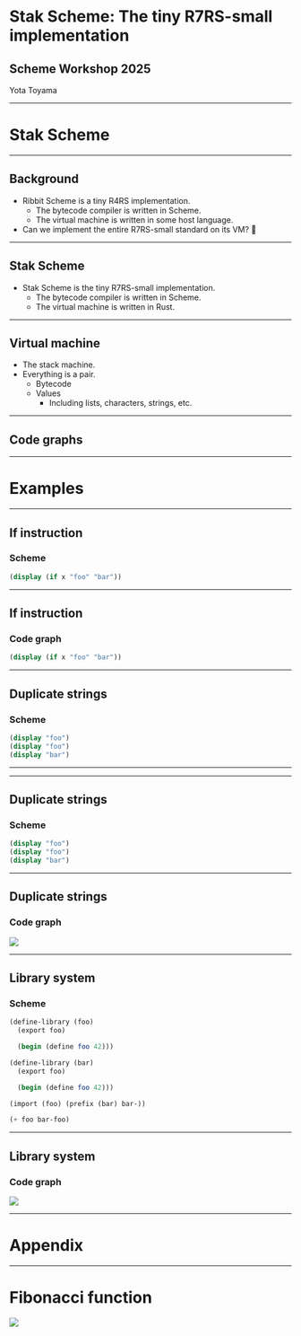 # Stak Scheme: The tiny R7RS-small implementation

## Scheme Workshop 2025

Yota Toyama

---

# Stak Scheme

---

## Background

- Ribbit Scheme is a tiny R4RS implementation.
  - The bytecode compiler is written in Scheme.
  - The virtual machine is written in some host language.
- Can we implement the entire R7RS-small standard on its VM? 🤔

---

## Stak Scheme

- Stak Scheme is the tiny R7RS-small implementation.
  - The bytecode compiler is written in Scheme.
  - The virtual machine is written in Rust.

---

## Virtual machine

- The stack machine.
- Everything is a pair.
  - Bytecode
  - Values
    - Including lists, characters, strings, etc.

---

## Code graphs

---

# Examples

---

## If instruction

### Scheme

```scheme
(display (if x "foo" "bar"))
```

---

## If instruction

### Code graph

```scheme
(display (if x "foo" "bar"))
```

---

## Duplicate strings

### Scheme

```scheme
(display "foo")
(display "foo")
(display "bar")
```

---

---

## Duplicate strings

### Scheme

```scheme
(display "foo")
(display "foo")
(display "bar")
```

---

## Duplicate strings

### Code graph

![](./fibonacci.svg)

---

## Library system

### Scheme

```scheme
(define-library (foo)
  (export foo)

  (begin (define foo 42)))

(define-library (bar)
  (export foo)

  (begin (define foo 42)))

(import (foo) (prefix (bar) bar-))

(+ foo bar-foo)
```

---

## Library system

### Code graph

![](./fibonacci.svg)

---

# Appendix

---

# Fibonacci function

![](./fibonacci.svg)
